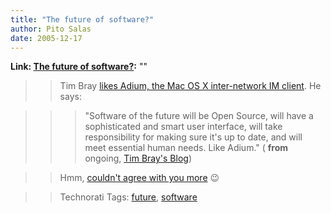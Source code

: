 ```yaml
---
title: "The future of software?"
author: Pito Salas
date: 2005-12-17
---
```


**Link: [The future of software?](None):** ""


>>

>> Tim Bray [likes Adium, the Mac OS X inter-network IM
client](<http://www.tbray.org/ongoing/When/200x/2005/12/16/Adium>). He says:

>>

>>> "Software of the future will be Open Source, will have a sophisticated and
smart user interface, will take responsibility for making sure it's up to
date, and will meet essential human needs. Like Adium." ( **from** ongoing,
[Tim Bray's Blog](<http://www.tbray.org/ongoing/>))

>>

>> Hmm, [couldn't agree with you more](<http://www.blogbridge.com/>) 😉

>>

>> Technorati Tags: [future](<http://www.technorati.com/tag/future>),
[software](<http://www.technorati.com/tag/software>)


